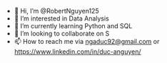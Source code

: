 - 👋 Hi, I’m @RobertNguyen125
- 👀 I’m interested in Data Analysis
- 🌱 I’m currently learning Python and SQL
- 💞️ I’m looking to collaborate on S
- 📫 How to reach me via ngaduc92@gmail.com or https://www.linkedin.com/in/duc-anguyen/

<!---
RobertNguyen125/RobertNguyen125 is a ✨ special ✨ repository because its `README.md` (this file) appears on your GitHub profile.
You can click the Preview link to take a look at your changes.
--->
